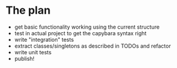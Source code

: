 # The plan

* get basic functionality working using the current structure
* test in actual project to get the capybara syntax right
* write "integration" tests
* extract classes/singletons as described in TODOs and refactor
* write unit tests
* publish!
